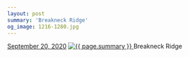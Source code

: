 ```yaml
---
layout: post
summary: 'Breakneck Ridge'
og_image: 1216-1280.jpg
---
```


<p>
  <time>
    <a href="/1216">September 20, 2020</a>
  </time>
  <a href="/1216">
    <img src="{{ site.assets_url }}/1216-640.jpg" srcset="{{ site.assets_url }}/1216-320.jpg 320w, {{ site.assets_url }}/1216-640.jpg 640w, {{ site.assets_url }}/1216-960.jpg 960w, {{ site.assets_url }}/1216-1280.jpg 1280w" sizes="(min-width: 700px) 50vw, calc(100vw - 2rem)" alt="{{ page.summary }}" />
  </a>
  <span>Breakneck Ridge</span>
</p>
